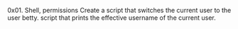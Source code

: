 0x01. Shell, permissions
Create a script that switches the current user to the user betty.
script that prints the effective username of the current user.
